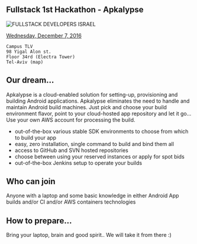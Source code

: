 ## Fullstack 1st Hackathon - Apkalypse
![FULLSTACK DEVELOPERS ISRAEL](https://a248.e.akamai.net/secure.meetupstatic.com/photos/event/1/3/4/e/global_448264942.jpeg)

[Wednesday, December 7, 2016](https://www.meetup.com/full-stack-developer-il/events/230141038/)
```
Campus TLV
98 Yigal Alon st.
Floor 34rd (Electra Tower)
Tel-Aviv (map)
```

## Our dream...
Apkalypse is a cloud-enabled solution for setting-up, provisioning and building Android applications. Apkalypse eliminates the need to handle and maintain Android build machines. Just pick and choose your build environment flavor, point to your cloud-hosted app repository and let it go... Use your own AWS account for processing the build.
  - out-of-the-box various stable SDK environments to choose from which to build your app
  - easy, zero installation, single command to build and bind them all
  - access to GitHub and SVN hosted repositories
  - choose between using your reserved instances or apply for spot bids
  - out-of-the-box Jenkins setup to operate your builds

## Who can join
Anyone with a laptop and some basic knowledge in either Android App builds and/or CI and/or AWS containers technologies

## How to prepare...
Bring your laptop, brain and good spirit.. We will take it from there :)
